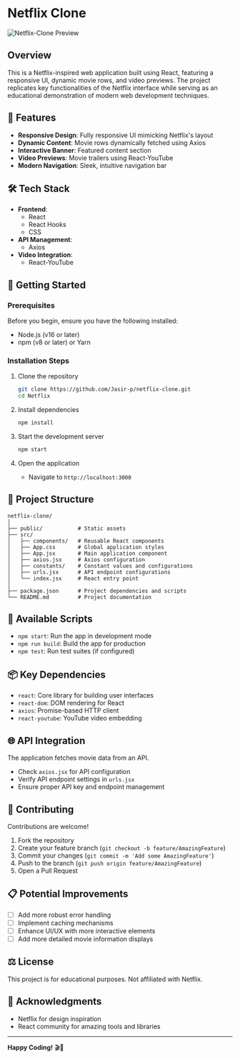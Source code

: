 # Netflix Clone

![Netflix-Clone Preview](/public/images/background_banner.jpg)

## Overview
This is a Netflix-inspired web application built using React, featuring a responsive UI, dynamic movie rows, and video previews. The project replicates key functionalities of the Netflix interface while serving as an educational demonstration of modern web development techniques.

## 🌟 Features
- **Responsive Design**: Fully responsive UI mimicking Netflix's layout
- **Dynamic Content**: Movie rows dynamically fetched using Axios
- **Interactive Banner**: Featured content section
- **Video Previews**: Movie trailers using React-YouTube
- **Modern Navigation**: Sleek, intuitive navigation bar

## 🛠 Tech Stack
- **Frontend**: 
  - React
  - React Hooks
  - CSS
- **API Management**: 
  - Axios
- **Video Integration**: 
  - React-YouTube

## 🚀 Getting Started

### Prerequisites
Before you begin, ensure you have the following installed:
- Node.js (v16 or later)
- npm (v8 or later) or Yarn

### Installation Steps
1. Clone the repository
   ```bash
   git clone https://github.com/Jasir-p/netflix-clone.git
   cd Netflix
   ```

2. Install dependencies
   ```bash
   npm install
   ```

3. Start the development server
   ```bash
   npm start
   ```

4. Open the application
   - Navigate to `http://localhost:3000`

## 📂 Project Structure
```
netflix-clone/
│
├── public/           # Static assets
├── src/
│   ├── components/   # Reusable React components
│   ├── App.css       # Global application styles
│   ├── App.jsx       # Main application component
│   ├── axios.jsx     # Axios configuration
│   ├── constants/    # Constant values and configurations
│   ├── urls.jsx      # API endpoint configurations
│   └── index.jsx     # React entry point
│
├── package.json      # Project dependencies and scripts
└── README.md         # Project documentation
```

## 🔧 Available Scripts
- `npm start`: Run the app in development mode
- `npm run build`: Build the app for production
- `npm test`: Run test suites (if configured)

## 📦 Key Dependencies
- `react`: Core library for building user interfaces
- `react-dom`: DOM rendering for React
- `axios`: Promise-based HTTP client
- `react-youtube`: YouTube video embedding

## 🌐 API Integration
The application fetches movie data from an API. 
- Check `axios.jsx` for API configuration
- Verify API endpoint settings in `urls.jsx`
- Ensure proper API key and endpoint management

## 🤝 Contributing
Contributions are welcome! 

1. Fork the repository
2. Create your feature branch (`git checkout -b feature/AmazingFeature`)
3. Commit your changes (`git commit -m 'Add some AmazingFeature'`)
4. Push to the branch (`git push origin feature/AmazingFeature`)
5. Open a Pull Request

## 📋 Potential Improvements
- [ ] Add more robust error handling
- [ ] Implement caching mechanisms
- [ ] Enhance UI/UX with more interactive elements
- [ ] Add more detailed movie information displays

## ⚖️ License
This project is for educational purposes. Not affiliated with Netflix.

## 🙌 Acknowledgments
- Netflix for design inspiration
- React community for amazing tools and libraries

---

**Happy Coding!** 🎬🍿
